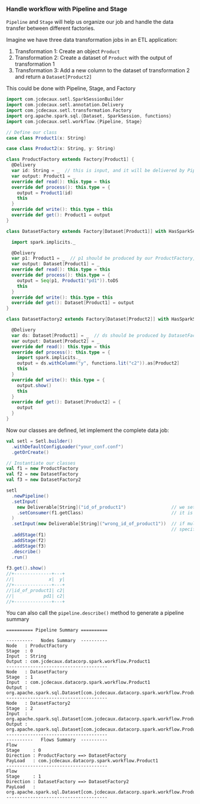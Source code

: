 ### Handle workflow with Pipeline and Stage
`Pipeline` and `Stage` will help us organize our job and handle the data transfer between different factories.

Imagine we have three data transformation jobs in an ETL application:
1. Transformation 1: Create an object `Product`
2. Transformation 2: Create a dataset of `Product` with the output of transformation 1
3. Transformation 3: Add a new column to the dataset of transformation 2 and return a `Dataset[Product2]`

This could be done with Pipeline, Stage, and Factory

```scala
import com.jcdecaux.setl.SparkSessionBuilder
import com.jcdecaux.setl.annotation.Delivery
import com.jcdecaux.setl.transformation.Factory
import org.apache.spark.sql.{Dataset, SparkSession, functions}
import com.jcdecaux.setl.workflow.{Pipeline, Stage}

// Define our class
case class Product1(x: String)

case class Product2(x: String, y: String)

class ProductFactory extends Factory[Product1] {
  @Delivery 
  var id: String = _  // this is input, and it will be delivered by Pipeline
  var output: Product1 = _
  override def read(): this.type = this
  override def process(): this.type = {
    output = Product1(id)
    this
  }
  override def write(): this.type = this
  override def get(): Product1 = output
}

class DatasetFactory extends Factory[Dataset[Product1]] with HasSparkSession {

  import spark.implicits._

  @Delivery
  var p1: Product1 = _  // p1 should be produced by our ProductFactory, pipeline will handle the data transfer
  var output: Dataset[Product1] = _
  override def read(): this.type = this
  override def process(): this.type = {
    output = Seq(p1, Product1("pd1")).toDS
    this
  }
  override def write(): this.type = this
  override def get(): Dataset[Product1] = output
}

class DatasetFactory2 extends Factory[Dataset[Product2]] with HasSparkSession {

  @Delivery
  var ds: Dataset[Product1] = _  // ds should be produced by DatasetFactory, pipeline will handle the data transfer
  var output: Dataset[Product2] = _
  override def read(): this.type = this
  override def process(): this.type = {
    import spark.implicits._
    output = ds.withColumn("y", functions.lit("c2")).as[Product2]
    this
  }
  override def write(): this.type = {
    output.show()
    this
  }
  override def get(): Dataset[Product2] = {
    output
  }
}
```

Now our classes are defined, let implement the complete data job:

```scala
val setl = Setl.builder()
  .withDefaultConfigLoader("your_conf.conf")
  .getOrCreate()

// Instantiate our classes
val f1 = new ProductFactory
val f2 = new DatasetFactory
val f3 = new DatasetFactory2

setl
  .newPipeline()
  .setInput(
    new Deliverable[String]("id_of_product1")                 // we set manually the input for f1 as 
    .setConsumer(f1.getClass)                                 // it is the first factory of our pipeline
  )                                                                                                             
  .setInput(new Deliverable[String]("wrong_id_of_product1"))  // if multiple input has the same type, then you should 
                                                              // specify the consumer of this input
  .addStage(f1)
  .addStage(f2)
  .addStage(f3)
  .describe()
  .run()
  
f3.get().show()
//+--------------+---+
//|             x|  y|
//+--------------+---+
//|id_of_product1| c2|
//|           pd1| c2|
//+--------------+---+
```

You can also call the `pipeline.describe()` method to generate a pipeline summary
```
========== Pipeline Summary ==========

----------   Nodes Summary  ----------
Node   : ProductFactory
Stage  : 0
Input  : String
Output : com.jcdecaux.datacorp.spark.workflow.Product1
--------------------------------------
Node   : DatasetFactory
Stage  : 1
Input  : com.jcdecaux.datacorp.spark.workflow.Product1
Output : org.apache.spark.sql.Dataset[com.jcdecaux.datacorp.spark.workflow.Product1]
--------------------------------------
Node   : DatasetFactory2
Stage  : 2
Input  : org.apache.spark.sql.Dataset[com.jcdecaux.datacorp.spark.workflow.Product1]
Output : org.apache.spark.sql.Dataset[com.jcdecaux.datacorp.spark.workflow.Product2]
--------------------------------------
----------   Flows Summary  ----------
Flow
Stage     : 0
Direction : ProductFactory ==> DatasetFactory
PayLoad   : com.jcdecaux.datacorp.spark.workflow.Product1
--------------------------------------
Flow
Stage     : 1
Direction : DatasetFactory ==> DatasetFactory2
PayLoad   : org.apache.spark.sql.Dataset[com.jcdecaux.datacorp.spark.workflow.Product1]
--------------------------------------

```